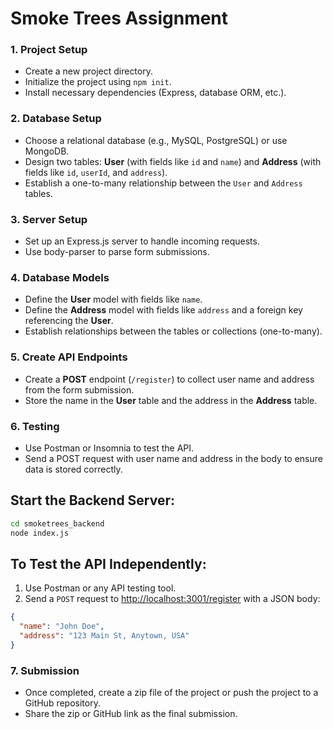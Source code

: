 # Smoke Trees Assignment 


### 1. **Project Setup**

- Create a new project directory.
- Initialize the project using `npm init`.
- Install necessary dependencies (Express, database ORM, etc.).

### 2. **Database Setup**

- Choose a relational database (e.g., MySQL, PostgreSQL) or use MongoDB.
- Design two tables: **User** (with fields like `id` and `name`) and **Address** (with fields like `id`, `userId`, and `address`).
- Establish a one-to-many relationship between the `User` and `Address` tables.

### 3. **Server Setup**

- Set up an Express.js server to handle incoming requests.
- Use body-parser to parse form submissions.

### 4. **Database Models**

- Define the **User** model with fields like `name`.
- Define the **Address** model with fields like `address` and a foreign key referencing the **User**.
- Establish relationships between the tables or collections (one-to-many).

### 5. **Create API Endpoints**

- Create a **POST** endpoint (`/register`) to collect user name and address from the form submission.
- Store the name in the **User** table and the address in the **Address** table.

### 6. **Testing**

- Use Postman or Insomnia to test the API.
- Send a POST request with user name and address in the body to ensure data is stored correctly.

## Start the Backend Server:
```bash
cd smoketrees_backend
node index.js
```

## To Test the API Independently:

1. Use Postman or any API testing tool.
2. Send a `POST` request to [http://localhost:3001/register](http://localhost:3001/register) with a JSON body:

```json
{
  "name": "John Doe",
  "address": "123 Main St, Anytown, USA"
}
```


### 7. **Submission**

- Once completed, create a zip file of the project or push the project to a GitHub repository.
- Share the zip or GitHub link as the final submission.
